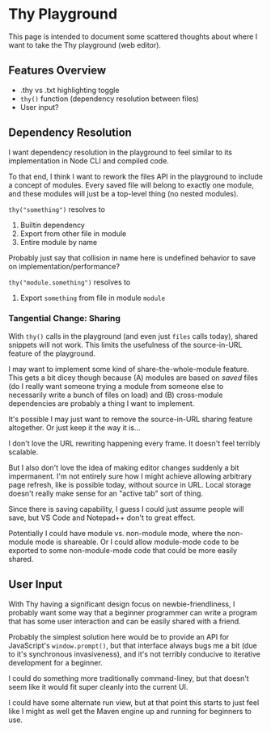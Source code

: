 # Thy Playground

This page is intended to document some scattered thoughts about where I want to take the Thy playground (web editor).

## Features Overview

* .thy vs .txt highlighting toggle
* `thy()` function (dependency resolution between files)
* User input?

## Dependency Resolution

I want dependency resolution in the playground to feel similar to its implementation in Node CLI and compiled code.

To that end, I think I want to rework the files API in the playground
to include a concept of modules.
Every saved file will belong to exactly one module,
and these modules will just be a top-level thing (no nested modules).

`thy("something")` resolves to
1. Builtin dependency
1. Export from other file in module
1. Entire module by name

Probably just say that collision in name here is undefined behavior to save on implementation/performance?

`thy("module.something")` resolves to
1. Export `something` from file in module `module`

### Tangential Change: Sharing

With `thy()` calls in the playground (and even just `files` calls today),
shared snippets will not work.
This limits the usefulness of the source-in-URL feature of the playground.

I may want to implement some kind of share-the-whole-module feature.
This gets a bit dicey though because (A) modules are based on *saved* files
(do I really want someone trying a module from someone else to necessarily write a bunch of files on load)
and (B) cross-module dependencies are probably a thing I want to implement.

It's possible I may just want to remove the source-in-URL sharing feature altogether.
Or just keep it the way it is...

I don't love the URL rewriting happening every frame. It doesn't feel terribly scalable.

But I also don't love the idea of making editor changes suddenly a bit impermanent.
I'm not entirely sure how I might achieve allowing arbitrary page refresh,
like is possible today, without source in URL.
Local storage doesn't really make sense for an "active tab" sort of thing.

Since there is saving capability, I guess I could just assume people will save,
but VS Code and Notepad++ don't to great effect.

Potentially I could have module vs. non-module mode,
where the non-module mode is shareable.
Or I could allow module-mode code to be exported to some non-module-mode code
that could be more easily shared.

## User Input

With Thy having a significant design focus on newbie-friendliness,
I probably want some way that a beginner programmer can write a program
that has some user interaction and can be easily shared with a friend.

Probably the simplest solution here would be to provide an API
for JavaScript's `window.prompt()`,
but that interface always bugs me a bit (due to it's synchronous invasiveness),
and it's not terribly conducive to iterative development for a beginner.

I could do something more traditionally command-liney,
but that doesn't seem like it would fit super cleanly into the current UI.

I could have some alternate run view,
but at that point this starts to just feel like I might as well
get the Maven engine up and running for beginners to use.
